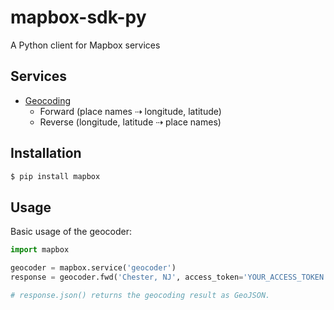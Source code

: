 # mapbox-sdk-py

A Python client for Mapbox services

## Services

* [Geocoding](https://www.mapbox.com/developers/api/geocoding/)
  * Forward (place names ⇢  longitude, latitude)
  * Reverse (longitude, latitude ⇢ place names)

## Installation

```sh
$ pip install mapbox
```

## Usage

Basic usage of the geocoder:

```python
import mapbox

geocoder = mapbox.service('geocoder')
response = geocoder.fwd('Chester, NJ', access_token='YOUR_ACCESS_TOKEN')

# response.json() returns the geocoding result as GeoJSON.
```
